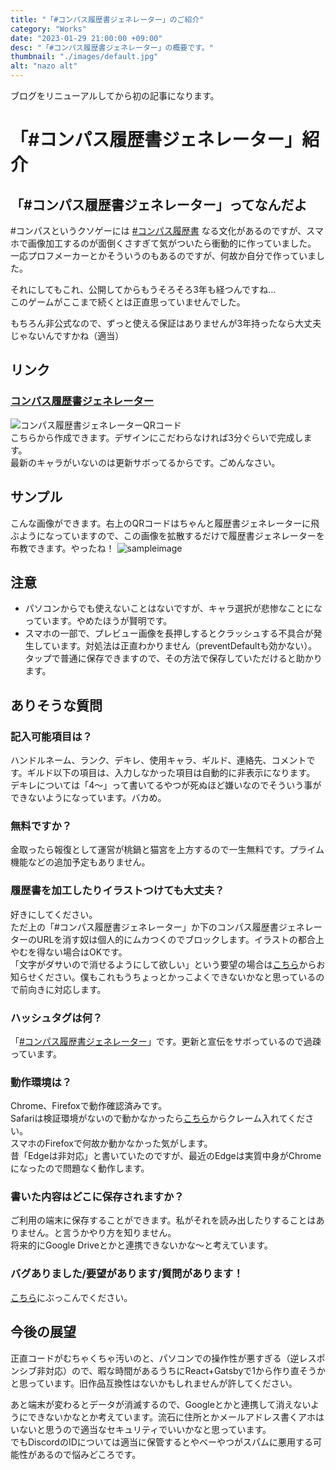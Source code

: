 ```yaml
---
title: "「#コンパス履歴書ジェネレーター」のご紹介"
category: "Works"
date: "2023-01-29 21:00:00 +09:00"
desc: "「#コンパス履歴書ジェネレーター」の概要です。"
thumbnail: "./images/default.jpg"
alt: "nazo alt"
---
```


ブログをリニューアルしてから初の記事になります。  

# 「#コンパス履歴書ジェネレーター」紹介
## 「#コンパス履歴書ジェネレーター」ってなんだよ
#コンパスというクソゲーには [#コンパス履歴書](https://twitter.com/search?q=%23%E3%82%B3%E3%83%B3%E3%83%91%E3%82%B9%E5%B1%A5%E6%AD%B4%E6%9B%B8&src=typed_query) なる文化があるのですが、スマホで画像加工するのが面倒くさすぎて気がついたら衝動的に作っていました。  
一応プロフメーカーとかそういうのもあるのですが、何故か自分で作っていました。  

それにしてもこれ、公開してからもうそろそろ3年も経つんですね…  
このゲームがここまで続くとは正直思っていませんでした。

もちろん非公式なので、ずっと使える保証はありませんが3年持ったなら大丈夫じゃないんですかね（適当）

## リンク
### [コンパス履歴書ジェネレーター](https://aosankaku.github.io/cps_resume/)
![コンパス履歴書ジェネレーターQRコード](/images/cps_resume_introduction/cps_rireki_qr_github.png)  
こちらから作成できます。デザインにこだわらなければ3分ぐらいで完成します。  
最新のキャラがいないのは更新サボってるからです。ごめんなさい。

## サンプル
こんな画像ができます。右上のQRコードはちゃんと履歴書ジェネレーターに飛ぶようになっていますので、この画像を拡散するだけで履歴書ジェネレーターを布教できます。やったね！
![sampleimage](/images/cps_resume_introduction/sample.jpg)

## 注意
* パソコンからでも使えないことはないですが、キャラ選択が悲惨なことになっています。やめたほうが賢明です。  
* スマホの一部で、プレビュー画像を長押しするとクラッシュする不具合が発生しています。対処法は正直わかりません（preventDefaultも効かない）。タップで普通に保存できますので、その方法で保存していただけると助かります。

## ありそうな質問
### 記入可能項目は？
ハンドルネーム、ランク、デキレ、使用キャラ、ギルド、連絡先、コメントです。ギルド以下の項目は、入力しなかった項目は自動的に非表示になります。  
デキレについては「4～」って書いてるやつが死ぬほど嫌いなのでそういう事ができないようになっています。バカめ。
### 無料ですか？
金取ったら報復として運営が桃鍋と猫宮を上方するので一生無料です。プライム機能などの追加予定もありません。
### 履歴書を加工したりイラストつけても大丈夫？
好きにしてください。  
ただ上の「#コンパス履歴書ジェネレーター」か下のコンパス履歴書ジェネレーターのURLを消す奴は個人的にムカつくのでブロックします。イラストの都合上やむを得ない場合はOKです。  
「文字がダサいので消せるようにして欲しい」という要望の場合は[こちら][inquiry]からお知らせください。僕もこれもうちょっとかっこよくできないかなと思っているので前向きに対応します。
### ハッシュタグは何？
「[#コンパス履歴書ジェネレーター](https://twitter.com/search?q=%23%E3%82%B3%E3%83%B3%E3%83%91%E3%82%B9%E5%B1%A5%E6%AD%B4%E6%9B%B8%E3%82%B8%E3%82%A7%E3%83%8D%E3%83%AC%E3%83%BC%E3%82%BF%E3%83%BC&src=typed_query)」です。更新と宣伝をサボっているので過疎っています。
### 動作環境は？
Chrome、Firefoxで動作確認済みです。  
Safariは検証環境がないので動かなかったら[こちら][inquiry]からクレーム入れてください。  
スマホのFirefoxで何故か動かなかった気がします。  
昔「Edgeは非対応」と書いていたのですが、最近のEdgeは実質中身がChromeになったので問題なく動作します。
### 書いた内容はどこに保存されますか？
ご利用の端末に保存することができます。私がそれを読み出したりすることはありません。と言うかやり方を知りません。  
将来的にGoogle Driveとかと連携できないかな～と考えています。
### バグありました/要望があります/質問があります！
[こちら][inquiry]にぶっこんでください。


## 今後の展望
正直コードがむちゃくちゃ汚いのと、パソコンでの操作性が悪すぎる（逆レスポンシブ非対応）ので、暇な時間があるうちにReact+Gatsbyで1から作り直そうかと思っています。旧作品互換性はないかもしれませんが許してください。

あと端末が変わるとデータが消滅するので、Googleとかと連携して消えないようにできないかなとか考えています。流石に住所とかメールアドレス書くアホはいないと思うので適当なセキュリティでいいかなと思っています。  
でもDiscordのIDについては適当に保管するとやべーやつがスパムに悪用する可能性があるので悩みどころです。


[inquiry]: https://docs.google.com/forms/d/e/1FAIpQLSeXJZaiPBeYG2raNjZS-NbXX1gWkgYF_R7pdVQNDCVfYWHSjA/viewform